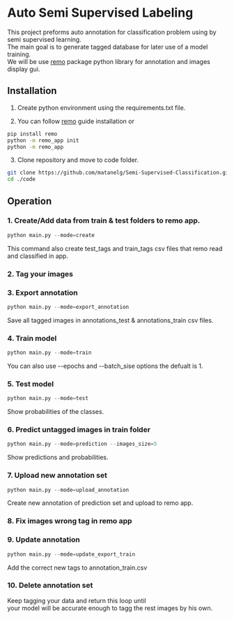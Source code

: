 # Auto Semi Supervised Labeling

This project preforms auto annotation for classification problem using by semi supervised learning.<br />
The main goal is to generate tagged database for later use of a model training.<br />
We will be use [remo](https://remo.ai/docs/) package python library for annotation and images display gui.<br />

## Installation

1. Create python environment using the requirements.txt file.<br />

2. You can follow [remo](https://remo.ai/docs/) guide installation or<br />
```bash
pip install remo
python -m remo_app init
python -m remo_app
```
3. Clone repository and move to code folder.
```bash
git clone https://github.com/matanelg/Semi-Supervised-Classification.git
cd ./code
```

## Operation
### 1. Create/Add data from train & test folders to remo app.
```python
python main.py --mode=create
```
This command also create test_tags and train_tags csv files that remo read and classified in app.

### 2. Tag your images 

### 3. Export annotation
```python
python main.py --mode=export_annotation
```
Save all tagged images in annotations_test & annotations_train csv files.

### 4. Train model
```python
python main.py --mode=train
```
You can also use --epochs and --batch_sise options the defualt is 1.

### 5. Test model
```python
python main.py --mode=test
```
Show probabilities of the classes.

### 6. Predict untagged images in train folder
```python
python main.py --mode=prediction --images_size=5
```
Show predictions and probabilities.

### 7. Upload new annotation set
```python
python main.py --mode=upload_annotation
```
Create new annotation of prediction set and upload to remo app. 

### 8. Fix images wrong tag in remo app

### 9. Update annotation
```python
python main.py --mode=update_export_train
```
Add the correct new tags to annotation_train.csv

### 10. Delete annotation set
Keep tagging your data and return this loop until<br/>
your model will be accurate enough to tagg the rest images by his own. 








